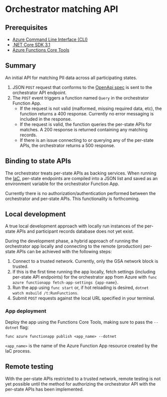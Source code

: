 # Orchestrator matching API

## Prerequisites
- [Azure Command Line Interface (CLI)](https://docs.microsoft.com/en-us/cli/azure/install-azure-cli)
- [.NET Core SDK 3.1](https://dotnet.microsoft.com/download)
- [Azure Functions Core Tools](https://docs.microsoft.com/en-us/azure/azure-functions/functions-run-local)

## Summary

An initial API for matching PII data across all participating states.
1. JSON `POST` request that conforms to the [OpenApi spec](openapi.md) is sent to the orchestrator API endpoint.
1. The `POST` event triggers a function named `Query` in the orchestrator Function App.
    - If the request is not valid (malformed, missing required data, etc), the function returns a 400 response. Currently no error messaging is included in the response.
    - If the request is valid, the function queries the per-state APIs for matches. A 200 response is returned containing any matching records.
    - If there is an issue connecting to or querying any of the per-state APIs, the orchestrator returns a 500 response.

## Binding to state APIs

The orchestrator treats per-state APIs as backing services. When running the [IaC](../../docs/iac.md), per-state endpoints are compiled into a JSON list and saved as an environment variable for the orchestrator Function App.

Currently there is no authorization/authentication performed between the orchestrator and per-state APIs. This functionality is forthcoming.

## Local development

A true local development approach with locally run instances of the per-state APIs and participant records database does not yet exist.

During the development phase, a hybrid approach of running the orchestrator app locally and connecting to the remote (production) per-state APIs can be achieved with the following steps:
1. Connect to a trusted network. Currently, only the GSA network block is trusted.
1. If this is the first time running the app locally, fetch settings (including per-state API endpoints) for the orchestrator app from Azure with `func azure functionapp fetch-app-settings {app-name}`.
1. Run the app using `func start` or, if hot reloading is desired, `dotnet watch msbuild /t:RunFunctions`.
1. Submit `POST` requests against the local URL specified in your terminal.

### App deployment

Deploy the app using the Functions Core Tools, making sure to pass the `--dotnet` flag:

```
func azure functionapp publish <app_name> --dotnet
```

`<app_name>` is the name of the Azure Function App resource created by the IaC process.

## Remote testing

With the per-state APIs restricted to a trusted network, remote testing is not yet possible until the method for authorizing the orchestrator API with the per-state APIs has been implemented.
